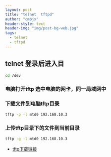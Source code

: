 ```yaml
---
layout: post
title: "telnet  tftpd"
author: "cmbjx"
header-style: text
header-img: "img/post-bg-web.jpg"
tags:
  - telnet
  - tftpd
---
```



## telnet 登录后进入目

```bash
cd /dev
```

### 电脑打开tftp 选中电脑的网卡，同一局域网中

### 下载文件到电脑tftp目录

```bash
tftp -p -l mtd0 192.168.10.3
```

### 上传tftp目录下的文件到当前目录

```bash
tftp -g -l mtd0 192.168.10.3
```



- [tftp下载链接][1]


  [1]: https://wwi.lanzoup.com/i65rh1xe1rda

